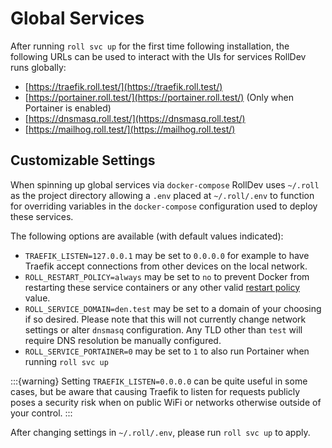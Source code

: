 # Global Services

After running `roll svc up` for the first time following installation, the following URLs can be used to interact with the UIs for services RollDev runs globally:

* [https://traefik.roll.test/](https://traefik.roll.test/)
* [https://portainer.roll.test/](https://portainer.roll.test/) (Only when Portainer is enabled)
* [https://dnsmasq.roll.test/](https://dnsmasq.roll.test/)
* [https://mailhog.roll.test/](https://mailhog.roll.test/)

## Customizable Settings

When spinning up global services via `docker-compose` RollDev uses `~/.roll` as the project directory allowing a `.env` placed at `~/.roll/.env` to function for overriding variables in the `docker-compose` configuration used to deploy these services.

The following options are available (with default values indicated):

* `TRAEFIK_LISTEN=127.0.0.1` may be set to `0.0.0.0` for example to have Traefik accept connections from other devices on the local network.
* `ROLL_RESTART_POLICY=always` may be set to `no` to prevent Docker from restarting these service containers or any other valid [restart policy](https://docs.docker.com/config/containers/start-containers-automatically/#use-a-restart-policy) value.
* `ROLL_SERVICE_DOMAIN=den.test` may be set to a domain of your choosing if so desired. Please note that this will not currently change network settings or alter `dnsmasq` configuration. Any TLD other than `test` will require DNS resolution be manually configured.
* `ROLL_SERVICE_PORTAINER=0` may be set to `1` to also run Portainer when running `roll svc up`

:::{warning}
Setting ``TRAEFIK_LISTEN=0.0.0.0`` can be quite useful in some cases, but be aware that causing Traefik to listen for requests publicly poses a security risk when on public WiFi or networks otherwise outside of your control.
:::

After changing settings in `~/.roll/.env`, please run `roll svc up` to apply.
